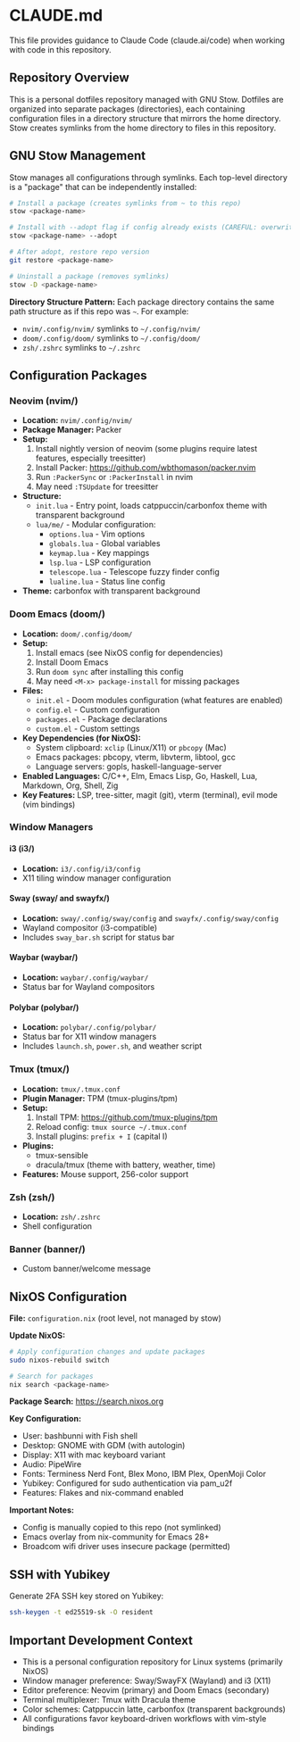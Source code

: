 # CLAUDE.md

This file provides guidance to Claude Code (claude.ai/code) when working with code in this repository.

## Repository Overview

This is a personal dotfiles repository managed with GNU Stow. Dotfiles are organized into separate packages (directories), each containing configuration files in a directory structure that mirrors the home directory. Stow creates symlinks from the home directory to files in this repository.

## GNU Stow Management

Stow manages all configurations through symlinks. Each top-level directory is a "package" that can be independently installed:

```bash
# Install a package (creates symlinks from ~ to this repo)
stow <package-name>

# Install with --adopt flag if config already exists (CAREFUL: overwrites repo files)
stow <package-name> --adopt

# After adopt, restore repo version
git restore <package-name>

# Uninstall a package (removes symlinks)
stow -D <package-name>
```

**Directory Structure Pattern:** Each package directory contains the same path structure as if this repo was `~`. For example:
- `nvim/.config/nvim/` symlinks to `~/.config/nvim/`
- `doom/.config/doom/` symlinks to `~/.config/doom/`
- `zsh/.zshrc` symlinks to `~/.zshrc`

## Configuration Packages

### Neovim (nvim/)
- **Location:** `nvim/.config/nvim/`
- **Package Manager:** Packer
- **Setup:**
  1. Install nightly version of neovim (some plugins require latest features, especially treesitter)
  2. Install Packer: https://github.com/wbthomason/packer.nvim
  3. Run `:PackerSync` or `:PackerInstall` in nvim
  4. May need `:TSUpdate` for treesitter
- **Structure:**
  - `init.lua` - Entry point, loads catppuccin/carbonfox theme with transparent background
  - `lua/me/` - Modular configuration:
    - `options.lua` - Vim options
    - `globals.lua` - Global variables
    - `keymap.lua` - Key mappings
    - `lsp.lua` - LSP configuration
    - `telescope.lua` - Telescope fuzzy finder config
    - `lualine.lua` - Status line config
- **Theme:** carbonfox with transparent background

### Doom Emacs (doom/)
- **Location:** `doom/.config/doom/`
- **Setup:**
  1. Install emacs (see NixOS config for dependencies)
  2. Install Doom Emacs
  3. Run `doom sync` after installing this config
  4. May need `<M-x> package-install` for missing packages
- **Files:**
  - `init.el` - Doom modules configuration (what features are enabled)
  - `config.el` - Custom configuration
  - `packages.el` - Package declarations
  - `custom.el` - Custom settings
- **Key Dependencies (for NixOS):**
  - System clipboard: `xclip` (Linux/X11) or `pbcopy` (Mac)
  - Emacs packages: pbcopy, vterm, libvterm, libtool, gcc
  - Language servers: gopls, haskell-language-server
- **Enabled Languages:** C/C++, Elm, Emacs Lisp, Go, Haskell, Lua, Markdown, Org, Shell, Zig
- **Key Features:** LSP, tree-sitter, magit (git), vterm (terminal), evil mode (vim bindings)

### Window Managers

#### i3 (i3/)
- **Location:** `i3/.config/i3/config`
- X11 tiling window manager configuration

#### Sway (sway/ and swayfx/)
- **Location:** `sway/.config/sway/config` and `swayfx/.config/sway/config`
- Wayland compositor (i3-compatible)
- Includes `sway_bar.sh` script for status bar

#### Waybar (waybar/)
- **Location:** `waybar/.config/waybar/`
- Status bar for Wayland compositors

#### Polybar (polybar/)
- **Location:** `polybar/.config/polybar/`
- Status bar for X11 window managers
- Includes `launch.sh`, `power.sh`, and weather script

### Tmux (tmux/)
- **Location:** `tmux/.tmux.conf`
- **Plugin Manager:** TPM (tmux-plugins/tpm)
- **Setup:**
  1. Install TPM: https://github.com/tmux-plugins/tpm
  2. Reload config: `tmux source ~/.tmux.conf`
  3. Install plugins: `prefix + I` (capital I)
- **Plugins:**
  - tmux-sensible
  - dracula/tmux (theme with battery, weather, time)
- **Features:** Mouse support, 256-color support

### Zsh (zsh/)
- **Location:** `zsh/.zshrc`
- Shell configuration

### Banner (banner/)
- Custom banner/welcome message

## NixOS Configuration

**File:** `configuration.nix` (root level, not managed by stow)

**Update NixOS:**
```bash
# Apply configuration changes and update packages
sudo nixos-rebuild switch

# Search for packages
nix search <package-name>
```

**Package Search:** https://search.nixos.org

**Key Configuration:**
- User: bashbunni with Fish shell
- Desktop: GNOME with GDM (with autologin)
- Display: X11 with mac keyboard variant
- Audio: PipeWire
- Fonts: Terminess Nerd Font, Blex Mono, IBM Plex, OpenMoji Color
- Yubikey: Configured for sudo authentication via pam_u2f
- Features: Flakes and nix-command enabled

**Important Notes:**
- Config is manually copied to this repo (not symlinked)
- Emacs overlay from nix-community for Emacs 28+
- Broadcom wifi driver uses insecure package (permitted)

## SSH with Yubikey

Generate 2FA SSH key stored on Yubikey:
```bash
ssh-keygen -t ed25519-sk -O resident
```

## Important Development Context

- This is a personal configuration repository for Linux systems (primarily NixOS)
- Window manager preference: Sway/SwayFX (Wayland) and i3 (X11)
- Editor preference: Neovim (primary) and Doom Emacs (secondary)
- Terminal multiplexer: Tmux with Dracula theme
- Color schemes: Catppuccin latte, carbonfox (transparent backgrounds)
- All configurations favor keyboard-driven workflows with vim-style bindings
